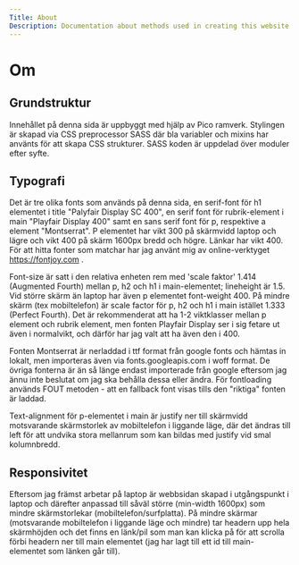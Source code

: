 ```yaml
---
Title: About
Description: Documentation about methods used in creating this website.
---
```


Om
==========================

## Grundstruktur

Innehållet på denna sida är uppbyggt med hjälp av Pico ramverk.
Stylingen är skapad via CSS preprocessor SASS där bla variabler och mixins har använts för att skapa CSS strukturer. SASS koden är uppdelad över moduler efter syfte.

## Typografi

Det är tre olika fonts som används på denna sida, en serif-font för h1 elementet i title "Palyfair Display SC 400", en serif font för rubrik-element i main "Playfair Display 400" samt en sans serif font för p, respektive a element "Montserrat". P elementet har vikt 300 på skärmvidd laptop och lägre och vikt 400 på skärm 1600px bredd och högre. Länkar har vikt 400. För att hitta fonter som matchar har jag använt mig av online-verktyget https://fontjoy.com .  


Font-size är satt i den relativa enheten rem med 'scale faktor' 1.414 (Augmented Fourth) mellan p, h2 och h1 i main-elementet; lineheight är 1.5. Vid större skärm än laptop har även p elementet font-weight 400. På mindre skärm (tex mobiltelefon) är scale factor för p, h2 och h1 i main istället 1.333 (Perfect Fourth). Det är rekommenderat att ha 1-2 viktklasser mellan p element och rubrik element, men fonten Playfair Display ser i sig fetare ut även i normalvikt, och därför har jag valt att ha även den i 400.

Fonten Montserrat är nerladdad i ttf format från google fonts och hämtas in lokalt, men importeras även via fonts.googleapis.com i woff format. De övriga fonterna är än så länge endast importerade från google eftersom jag ännu inte beslutat om jag ska behålla dessa eller ändra. För fontloading används FOUT metoden - att en fallback font visas tills den "riktiga" fonten är laddad.  

Text-alignment för p-elementet i main är justify ner till skärmvidd motsvarande skärmstorlek av mobiltelefon i liggande läge, där det ändras till left för att undvika stora mellanrum som kan bildas med justify vid smal kolumnbredd.  

## Responsivitet

Eftersom jag främst arbetar på laptop är webbsidan skapad i utgångspunkt i laptop och därefter anpassad till såväl större (min-width 1600px) som mindre skärmstorlekar (mobiltelefon/surfplatta). På mindre skärmar (motsvarande mobiltelefon i liggande läge och mindre) tar headern upp hela skärmhöjden och det finns en länk/pil som man kan klicka på för att scrolla förbi headern ner till main elementet (jag har lagt till ett id till main-elementet som länken går till).


